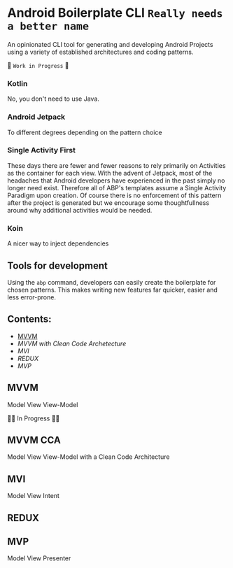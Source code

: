 # Android Boilerplate CLI `Really needs a better name`
An opinionated CLI tool for generating and developing Android Projects using a variety of established architectures and coding patterns.

:construction: `Work in Progress` :construction:
### Kotlin
No, you don't need to use Java.

### Android Jetpack
To different degrees depending on the pattern choice

### Single Activity First
These days there are fewer and fewer reasons to rely primarily on Activities as the container for each view. With the advent of Jetpack, most of the headaches that Android developers have experienced in the past simply no longer need exist. Therefore all of ABP's templates assume a Single Activity Paradigm upon creation. Of course there is no enforcement of this pattern after the project is generated but we encourage some thoughtfullness around why additional activities would be needed.

### Koin
A nicer way to inject dependencies

## Tools for development
Using the ```abp``` command, developers can easily create the boilerplate for chosen patterns. This makes writing new features far quicker, easier and less error-prone. 

## Contents:
 - [MVVM](#mvvm)
 - *MVVM with Clean Code Archetecture*
 - *MVI*
 - *REDUX*
 - *MVP*
 
 
 
 
 ## MVVM
 Model View View-Model
 
 :construction::hammer: In Progress :hammer::construction:
 
 
 ## MVVM CCA
 Model View View-Model with a Clean Code Architecture
 
 ## MVI
 Model View Intent
 
 ## REDUX
 
 
 ## MVP
 Model View Presenter
 
